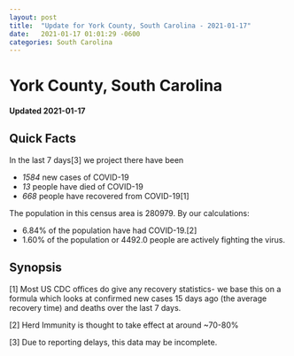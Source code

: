 ```yaml
---
layout: post
title:  "Update for York County, South Carolina - 2021-01-17"
date:   2021-01-17 01:01:29 -0600
categories: South Carolina
---
```


# York County, South Carolina
#### Updated 2021-01-17

## Quick Facts

In the last 7 days[3] we project there have been
- *1584* new cases of COVID-19
- *13* people have died of COVID-19
- *668* people have recovered from COVID-19[1]

The population in this census area is 280979. By our calculations:
- 6.84% of the population have had COVID-19.[2]
- 1.60% of the population or 4492.0 people are actively fighting the virus.

## Synopsis




[1] Most US CDC offices do give any recovery statistics- we base this on a formula which looks at confirmed new cases
15 days ago (the average recovery time) and deaths over the last 7 days.

[2] Herd Immunity is thought to take effect at around ~70-80%

[3] Due to reporting delays, this data may be incomplete.
 
    